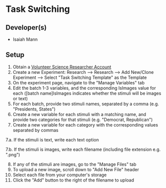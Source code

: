 # Task Switching

## Developer(s)
- Isaiah Mann

## Setup
1. Obtain a [Volunteer Science Researcher Account](https://volunteerscience.com/researchers/)
2. Create a new Experiment: Research --> Research --> Add New/Clone Experiment --> Select "Task Switching Template" as the Template
3. On the experiment page, navigate to the "Manage Variables" tab
4. Edit the batch 1-3 variables, and the corresponding IsImages value for each ([batch name]IsImages indicates whether the stimuli will be images or text)
5. For each batch, provide two stimuli names, separated by a comma (e.g. "Presidents, States")
6. Create a new variable for each stimuli with a matching name, and provide two categories for that stimuli (e.g. "Democrat, Republican")
7. Create a new variable for each category with the corresponding values separated by commas

7.a. If the stimuli is text, write each text option

7.b. If the stimuli is images, write each filename (including file extension e.g. ".png")

8. If any of the stimuli are images, go to the "Manage Files" tab
9. To upload a new image, scroll down to "Add New File" header
10. Select each file from your computer's storage
11. Click the "Add" button to the right of the filename to upload
